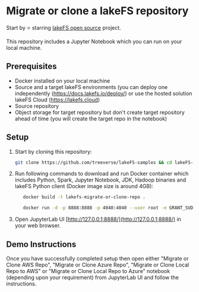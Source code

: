 # Migrate or clone a lakeFS repository

Start by ⭐️ starring [lakeFS open source](https://go.lakefs.io/oreilly-course) project.

This repository includes a Jupyter Notebook which you can run on your local machine.

## Prerequisites
* Docker installed on your local machine
* Source and a target lakeFS environments (you can deploy one independently (https://docs.lakefs.io/deploy/) or use the hosted solution lakeFS Cloud (https://lakefs.cloud)
* Source repository
* Object storage for target repository but don't create target repository ahead of time (you will create the target repo in the notebook)

## Setup

1. Start by cloning this repository:

   ```bash
   git clone https://github.com/treeverse/lakeFS-samples && cd lakeFS-samples/01_standalone_examples/migrate-or-clone-repo
   ```

2. Run following commands to download and run Docker container which includes Python, Spark, Jupyter Notebook, JDK, Hadoop binaries and lakeFS Python client (Docker image size is around 4GB):

   ```bash
      docker build -t lakefs-migrate-or-clone-repo .

      docker run -d -p 8888:8888 -p 4040:4040 --user root -e GRANT_SUDO=yes -v $PWD:/home/jovyan -v $PWD/jupyter_notebook_config.py:/home/jovyan/.jupyter/jupyter_notebook_config.py --name lakefs-migrate-or-clone-repo lakefs-migrate-or-clone-repo
   ```

3. Open JupyterLab UI [http://127.0.0.1:8888/](http://127.0.0.1:8888/) in your web browser.

## Demo Instructions

Once you have successfully completed setup then open either "Migrate or Clone AWS Repo", "Migrate or Clone Azure Repo", "Migrate or Clone Local Repo to AWS" or "Migrate or Clone Local Repo to Azure" notebook (depending upon your requirement) from JupyterLab UI and follow the instructions.
